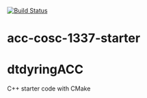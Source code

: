 [![Build Status](https://travis-ci.org/acc-cosc-1337-spring-2020-hl/acc-cosc-1337-spring-2020-dtdyringACC.svg?branch=master)](https://travis-ci.org/acc-cosc-1337-spring-2020-hl/acc-cosc-1337-spring-2020-dtdyringACC)


# acc-cosc-1337-starter
# dtdyringACC
C++ starter code with CMake 
